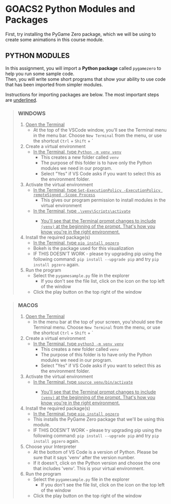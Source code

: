 # GOACS2 Python Modules and Packages

First, try installing the PyGame Zero package, which we will be using to create some animations in this course module.

## PYTHON MODULES

In this assignment, you will import a **Python package** called `pygamezero` to help you run some sample code.  
Then, you will write some short programs that show your ability to use code that has been imported from simpler modules.

Instructions for importing packages are below. The most important steps are <ins>underlined</ins>.


> ### WINDOWS
> 1. <ins>Open the Terminal</ins>
>     * At the top of the VSCode window, you'll see the Terminal menu in the menu bar. 
Choose `New Terminal` from the menu, or use the shortcut `Ctrl` + `Shift` + \`
> 2. Create a virtual environment
>     * <ins>In the Terminal, type `Python -m venv venv`</ins>
>         * This creates a new folder called `venv`
>         * The purpose of this folder is to have only the Python modules we need in our program.
>         * Select "Yes" if VS Code asks if you want to select this as the environment folder.
> 3. Activate the virtual environment
>     * <ins>In the Terminal, type `Set-ExecutionPolicy -ExecutionPolicy remoteSigned -Scope Process`</ins>
>         * This gives our program permission to install modules in the virtual environment
>     * <ins>In the Terminal, type `.\venv\Scripts\activate`
>         * You'll see that the Terminal prompt changes to include `(venv)` at the beginning of the prompt. That's how you know you're in the right environment.
> 4. Install the required package(s)
>     * <ins>In the Terminal, type `pip install pgzero`</ins>
>     * Bokeh is the package used for this visualization
>     * IF THIS DOESN'T WORK - please try upgrading pip using the following command: `pip install --upgrade pip` and try `pip install pgzero` again.
> 5. Run the program
>     * Select the `pygamesample.py` file in the explorer
>         * If you don't see the file list, click on the icon on the top left of the window
>     * Click the play button on the top right of the window


> ### MACOS
> 1. <ins>Open the Terminal</ins>
>     * In the menu bar at the top of your screen, you'should see the Terminal menu. Choose `New Terminal` from the menu, or use the shortcut `Ctrl` + `Shift` + \`
> 2. Create a virtual environment
>     * <ins>In the Terminal, type `python3 -m venv venv`</ins>
>         * This creates a new folder called `venv`
>         * The purpose of this folder is to have only the Python modules we need in our program.
>         * Select "Yes" if VS Code asks if you want to select this as the environment folder.
> 3. Activate the virtual environment
>     * <ins>In the Terminal, type `source venv/bin/activate`
>         * You'll see that the Terminal prompt changes to include `(venv)` at the beginning of the prompt. That's how you know you're in the right environment.
> 4. Install the required package(s)
>     * <ins>In the Terminal, type `pip install pgzero`</ins>
>     * This installs the PyGame Zero package that we'll be using this module.
>     * IF THIS DOESN'T WORK - please try upgrading pip using the following command: `pip install --upgrade pip` and try `pip install pgzero` again.
> 5. Choose your Interpreter
>     * At the bottom of VS Code is a version of Python. Please be sure that it says 'venv' after the version number.
>     * If it doesn't, click on the Python version and choose the one that includes 'venv'. This is your virtual environment.
> 6. Run the program
>     * Select the `pygamesample.py` file in the explorer
>         * If you don't see the file list, click on the icon on the top left of the window
>     * Click the play button on the top right of the window
